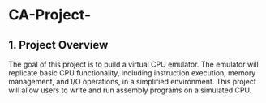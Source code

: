 # CA-Project-

## 1. Project Overview
The goal of this project is to build a virtual CPU emulator. The emulator will replicate basic CPU functionality, including instruction execution, memory management, and I/O operations, in a simplified environment. This project will allow users to write and run assembly programs on a simulated CPU.